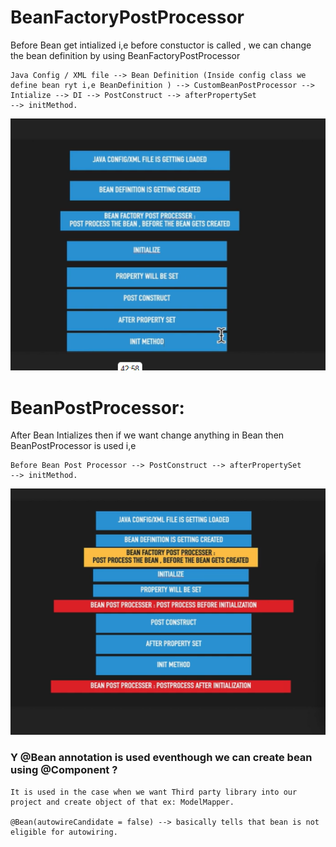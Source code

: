 
# BeanFactoryPostProcessor
		
Before Bean get intialized i,e before constuctor is called , we can change the bean 
definition by using BeanFactoryPostProcessor
		
	Java Config / XML file --> Bean Definition (Inside config class we define bean ryt i,e BeanDefinition ) --> CustomBeanPostProcessor --> Intialize --> DI --> PostConstruct --> afterPropertySet
	--> initMethod.

![Hello World](BeanFactoryPostProcessor.png)

# BeanPostProcessor:
		
After Bean Intializes then if we want change anything in Bean then BeanPostProcessor is used i,e 
		
	Before Bean Post Processor --> PostConstruct --> afterPropertySet
	--> initMethod.

![Hello World](BeanPostProcessor.png)
		
	
### Y @Bean annotation is used eventhough we can create bean using @Component ?
	It is used in the case when we want Third party library into our project and create object of that ex: ModelMapper. 
	
	@Bean(autowireCandidate = false) --> basically tells that bean is not eligible for autowiring.